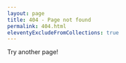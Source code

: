 ```yaml
---
layout: page
title: 404 - Page not found
permalink: 404.html
eleventyExcludeFromCollections: true
---
```


Try another page!
